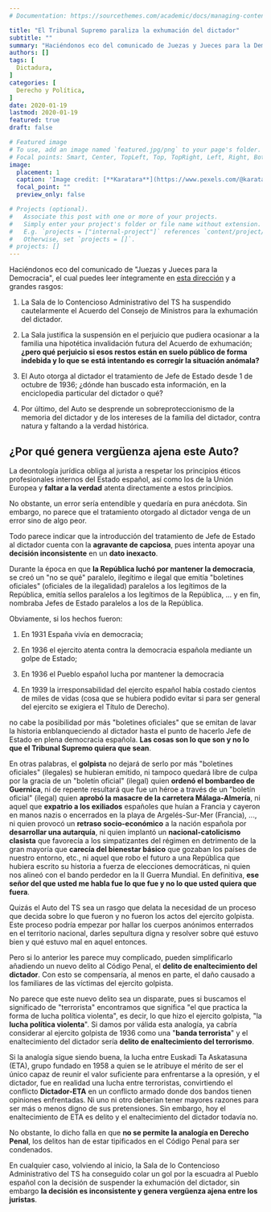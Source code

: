 ```yaml
---
# Documentation: https://sourcethemes.com/academic/docs/managing-content/

title: "El Tribunal Supremo paraliza la exhumación del dictador"
subtitle: ""
summary: "Haciéndonos eco del comunicado de Juezas y Jueces para la Democracia"
authors: []
tags: [
  Dictadura,
]
categories: [
  Derecho y Política,
]
date: 2020-01-19
lastmod: 2020-01-19
featured: true
draft: false

# Featured image
# To use, add an image named `featured.jpg/png` to your page's folder.
# Focal points: Smart, Center, TopLeft, Top, TopRight, Left, Right, BottomLeft, Bottom, BottomRight.
image:
  placement: 1
  caption: 'Image credit: [**Karatara**](https://www.pexels.com/@karatara-278139?utm_content=attributionCopyText&utm_medium=referral&utm_source=pexels)'
  focal_point: ""
  preview_only: false

# Projects (optional).
#   Associate this post with one or more of your projects.
#   Simply enter your project's folder or file name without extension.
#   E.g. `projects = ["internal-project"]` references `content/project/deep-learning/index.md`.
#   Otherwise, set `projects = []`.
# projects: []
---
```



Haciéndonos eco del comunicado de "Juezas y Jueces para la Democracia", el cual puedes leer íntegramente en [esta dirección](http://www.juecesdemocracia.es/2019/06/05/comunicado-auto-del-tribunal-supremo-suspende-la-exhumacion-los-restos-del-dictador/) y a grandes rasgos:

1. La Sala de lo Contencioso Administrativo del TS ha suspendido cautelarmente el Acuerdo del Consejo de Ministros para la exhumación del dictador.

2. La Sala justifica la suspensión en el perjuicio que pudiera ocasionar a la familia una hipotética invalidación futura del Acuerdo de exhumación; **¿pero qué perjuicio si esos restos están en suelo público de forma indebida y lo que se está intentando es corregir la situación anómala?**

3. El Auto otorga al dictador el tratamiento de Jefe de Estado desde 1 de octubre de 1936; ¿dónde han buscado esta información, en la enciclopedia particular del dictador o qué?

4. Por último, del Auto se desprende un sobreproteccionismo de la memoria del dictador y de los intereses de la familia del dictador, contra natura y faltando a la verdad histórica.

## ¿Por qué genera vergüenza ajena este Auto?

La deontología jurídica obliga al jurista a respetar los principios éticos profesionales internos del Estado español, así como los de la Unión Europea y **faltar a la verdad** atenta directamente a estos principios.

No obstante, un error sería entendible y quedaría en pura anécdota. Sin embargo, no parece que el tratamiento otorgado al dictador venga de un error sino de algo peor.

Todo parece indicar que la introducción del tratamiento de Jefe de Estado al dictador cuenta con la **agravante de capciosa**, pues intenta apoyar una **decisión inconsistente** en un **dato inexacto**.

Durante la época en que **la República luchó por mantener la democracia**, se creó un "no se qué" paralelo, ilegítimo e ilegal que emitía "boletines oficiales" (oficiales de la ilegalidad) paralelos a los legítimos de la República, emitía sellos paralelos a los legítimos de la República, ... y en fin, nombraba Jefes de Estado paralelos a los de la República.

Obviamente, si los hechos fueron:

1. En 1931 España vivía en democracia;

2. En 1936 el ejercito atenta contra la democracia española mediante un golpe de Estado;

3. En 1936 el Pueblo español lucha por mantener la democracia

4. En 1939 la irresponsabilidad del ejercito español había costado cientos de miles de vidas (cosa que se hubiera podido evitar si para ser general del ejercito se exigiera el Título de Derecho).

no cabe la posibilidad por más "boletines oficiales" que se emitan de lavar la historia enblanqueciendo al dictador hasta el punto de hacerlo Jefe de Estado en plena democracia española. **Las cosas son lo que son y no lo que el Tribunal Supremo quiera que sean**.

En otras palabras, el **golpista** no dejará de serlo por más "boletines oficiales" (ilegales) se hubieran emitido, ni tampoco quedará libre de culpa por la gracia de un "boletín oficial" (ilegal) quien **ordenó el bombardeo de Guernica**, ni de repente resultará que fue un héroe a través de un "boletín oficial" (ilegal) quien **aprobó la masacre de la carretera Málaga-Almería**, ni aquel que **expatrio a los exiliados** españoles que huían a Francia y cayeron en manos nazis o encerrados en la playa de Argelés-Sur-Mer (Francia), ..., ni quien provocó un **retraso socio-económico** a la nación española por **desarrollar una autarquía**, ni quien implantó un **nacional-catolicismo clasista** que favorecía a los simpatizantes del régimen en detrimento de la gran mayoría que **carecía del bienestar básico** que gozaban los países de nuestro entorno, etc., ni aquel que robo el futuro a una República que hubiera escrito su historia a fuerza de elecciones democráticas, ni quien nos alineó con el bando perdedor en la II Guerra Mundial. En definitiva, **ese señor del que usted me habla fue lo que fue y no lo que usted quiera que fuera**.

Quizás el Auto del TS sea un rasgo que delata la necesidad de un proceso que decida sobre lo que fueron y no fueron los actos del ejercito golpista. Este proceso podría empezar por hallar los cuerpos anónimos enterrados en el territorio nacional, darles sepultura digna y resolver sobre qué estuvo bien y qué estuvo mal en aquel entonces.

Pero si lo anterior les parece muy complicado, pueden simplificarlo añadiendo un nuevo delito al Código Penal, el **delito de enaltecimiento del dictador**. Con esto se compensaría, al menos en parte, el daño causado a los familiares de las víctimas del ejercito golpista.

No parece que este nuevo delito sea un disparate, pues si buscamos el significado de "terrorista" encontramos que significa "el que practica la forma de lucha política violenta", es decir, lo que hizo el ejercito golpista, "la **lucha política violenta**". Si damos por válida esta analogía, ya cabría considerar al ejercito golpista de 1936 como una "**banda terrorista**" y el enaltecimiento del dictador sería **delito de enaltecimiento del terrorismo**.

Si la analogía sigue siendo buena, la lucha entre Euskadi Ta Askatasuna (ETA), grupo fundado en 1958 a quien se le atribuye el mérito de ser el único capaz de reunir el valor suficiente para enfrentarse a la opresión, y el dictador, fue en realidad una lucha entre terroristas, convirtiendo el conflicto **Dictador-ETA** en un conflicto armado donde dos bandos tienen opiniones enfrentadas. Ni uno ni otro deberían tener mayores razones para ser más o menos digno de sus pretensiones. Sin embargo, hoy el enaltecimiento de ETA es delito y el enaltecimiento del dictador todavía no.

No obstante, lo dicho falla en que **no se permite la analogía en Derecho Penal**, los delitos han de estar tipificados en el Código Penal para ser condenados.

En cualquier caso, volviendo al inicio, la Sala de lo Contencioso Administrativo del TS ha conseguido colar un gol por la escuadra al Pueblo español con la decisión de suspender la exhumación del dictador, sin embargo **la decisión es inconsistente y genera vergüenza ajena entre los juristas**.
